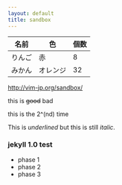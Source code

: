 ```yaml
---
layout: default
title: sandbox
---
```


|名前  |色      |個数|
|------|--------|----|
|りんご|赤      |   8|
|みかん|オレンジ|  32|

http://vim-jp.org/sandbox/

this is ~~good~~ bad

this is the 2^(nd) time

This is _underlined_ but this is still *italic*.

### jekyll 1.0 test

* phase 1
* phase 2
* phase 3
